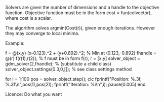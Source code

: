 Solvers are given the number of dimensions and a handle to the
objective function. Objective function must be in the form 
cost = fun(colvector), where cost is a scalar.

The algorithm solves argmin(Cost(r)), given enough iterations.
However they may converge to local minima.

Example:


f = @(x,y) (x-0.123).^2 + (y+0.892).^2;   % Min at (0.123,-0.892)
fhandle = @(r) f(r(1),r(2));              % f must be in form f(r), r = [x;y]
solver_object = gdm_solver(2,fhandle);    % (substitute a child class)
solver_object.settings(0.3,0,[]);         % see class settings method

for i = 1:100
    pos = solver_object.step();
    clc
    fprintf("Position: %.3f, %.3f\n",pos(1),pos(2));
    fprintf("Iteration: %i\n",i);
    pause(0.005)
end


Licence: Do what you want